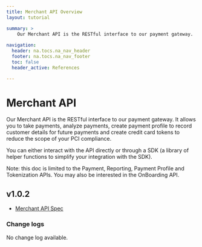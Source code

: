 ```yaml
---
title: Merchant API Overview
layout: tutorial

summary: >
    Our Merchant API is the RESTful interface to our payment gateway.
    
navigation:
  header: na.tocs.na_nav_header
  footer: na.tocs.na_nav_footer
  toc: false
  header_active: References

---
```


# Merchant API
Our Merchant API is the RESTful interface to our payment gateway. It allows you to take payments, analyze payments, create payment profile to record customer details for future payments and create credit card tokens to reduce the scope of your PCI compliance.

You can either interact with the API directly or through a SDK (a library of helper functions to simplify your integration with the SDK).

Note: this doc is limited to the Payment, Reporting, Payment Profile and Tokenization APIs. You may also be interested in the OnBoarding API.

## v1.0.2

* [Merchant API Spec](../v1-0-2)

### Change logs
No change log available.
